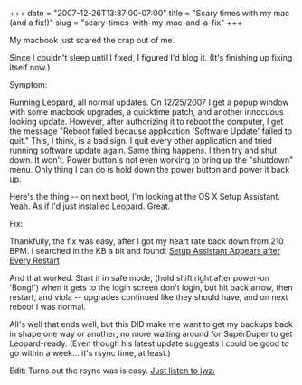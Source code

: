 +++
date = "2007-12-26T13:37:00-07:00"
title = "Scary times with my mac (and a fix!)"
slug = "scary-times-with-my-mac-and-a-fix"
+++


My macbook just scared the crap out of me.

Since I couldn't sleep until I fixed, I figured I'd blog it. (It's finishing up fixing itself now.)

Symptom:

Running Leopard, all normal updates. On 12/25/2007 I get a popup window with some macbook upgrades, a quicktime patch, and another innocuous looking update. However, after authorizing it to reboot the computer, I get the message "Reboot failed because application 'Software Update' failed to quit." This, I think, is a bad sign. I quit every other application and tried running software update again. Same thing happens. I then try and shut down. It won't. Power button's not even working to bring up the "shutdown" menu. Only thing I can do is hold down the power button and power it back up.

Here's the thing -- on next boot, I'm looking at the OS X Setup Assistant. Yeah. As if I'd just installed Leopard. Great.

Fix:

Thankfully, the fix was easy, after I got my heart rate back down from 210 BPM. I searched in the KB a bit and found: [Setup Assistant Appears after Every Restart](http://docs.info.apple.com/article.html?artnum=306998)

And that worked. Start it in safe mode, (hold shift right after power-on 'Bong!') when it gets to the login screen don't login, but hit back arrow, then restart, and viola -- upgrades continued like they should have, and on next reboot I was normal.

All's well that ends well, but this DID make me want to get my backups back in shape one way or another; no more waiting around for SuperDuper to get Leopard-ready. (Even though his latest update suggests I could be good to go within a week... it's rsync time, at least.)

Edit: Turns out the rsync was is easy. [Just listen to jwz.](http://jwz.livejournal.com/801607.html)

